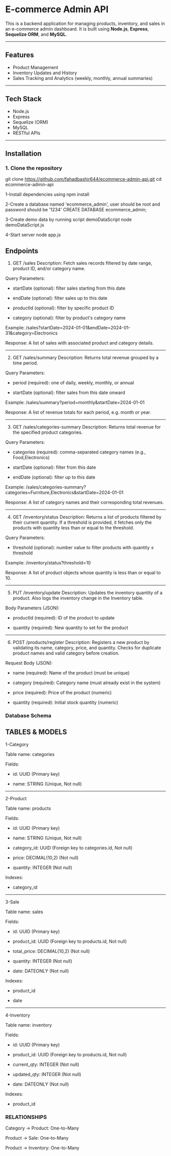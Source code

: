 # E-commerce Admin API

This is a backend application for managing products, inventory, and sales in an e-commerce admin dashboard. It is built using **Node.js**, **Express**, **Sequelize ORM**, and **MySQL**.

---

## Features

- Product Management
- Inventory Updates and History
- Sales Tracking and Analytics (weekly, monthly, annual summaries)

---

## Tech Stack

- Node.js
- Express
- Sequelize (ORM)
- MySQL
- RESTful APIs
---

## Installation

### 1. Clone the repository


git clone https://github.com/fahadbashir644/ecommerce-admin-api.git
cd ecommerce-admin-api

1-Install dependencies using
    npm install

2-Create a database named 'ecommerce_admin', user should be root and password should be '1234'
    CREATE DATABASE ecommerce_admin;

3-Create demo data by running script demoDataScript
    node demoDataScript.js

4-Start server
    node app.js



## Endpoints

1. GET /sales
Description:
Fetch sales records filtered by date range, product ID, and/or category name.

Query Parameters:

- startDate (optional): filter sales starting from this date

- endDate (optional): filter sales up to this date

- productId (optional): filter by specific product ID

- category (optional): filter by product's category name

Example:
/sales?startDate=2024-01-01&endDate=2024-01-31&category=Electronics

Response:
A list of sales with associated product and category details.

---------------------------------------------------------------------

2. GET /sales/summary
Description:
Returns total revenue grouped by a time period.

Query Parameters:

- period (required): one of daily, weekly, monthly, or annual

- startDate (optional): filter sales from this date onward

Example:
/sales/summary?period=monthly&startDate=2024-01-01

Response:
A list of revenue totals for each period, e.g. month or year.

---------------------------------------------------------------

3. GET /sales/categories-summary
Description:
Returns total revenue for the specified product categories.

Query Parameters:

- categories (required): comma-separated category names (e.g., Food,Electronics)

- startDate (optional): filter from this date

- endDate (optional): filter up to this date

Example:
/sales/categories-summary?categories=Furniture,Electronics&startDate=2024-01-01

Response:
A list of category names and their corresponding total revenues.

-------------------------------------------------------------

4. GET /inventory/status
Description:
Returns a list of products filtered by their current quantity. If a threshold is provided, it fetches only the products with quantity less than or equal to the threshold.

Query Parameters:

- threshold (optional): number value to filter products with quantity ≤ threshold

Example:
/inventory/status?threshold=10

Response:
A list of product objects whose quantity is less than or equal to 10.


------------------------------------------------------------------

5. PUT /inventory/update
Description:
Updates the inventory quantity of a product. Also logs the inventory change in the Inventory table.

Body Parameters (JSON):

- productId (required): ID of the product to update

- quantity (required): New quantity to set for the product


-----------------------------------------------------------------------

6. POST /products/register
Description:
Registers a new product by validating its name, category, price, and quantity. Checks for duplicate product names and valid category before creation.

Request Body (JSON):

- name (required): Name of the product (must be unique)

- category (required): Category name (must already exist in the system)

- price (required): Price of the product (numeric)

- quantity (required): Initial stock quantity (numeric)



### Database Schema

## TABLES & MODELS

1-Category

Table name: categories

Fields:

- id: UUID (Primary key)

- name: STRING (Unique, Not null)

--------------------------------------------------------

2-Product

Table name: products

Fields:

- id: UUID (Primary key)

- name: STRING (Unique, Not null)

- category_id: UUID (Foreign key to categories.id, Not null)

- price: DECIMAL(10,2) (Not null)

- quantity: INTEGER (Not null)

Indexes:

- category_id

-------------------------------------------------------------

3-Sale

Table name: sales

Fields:

- id: UUID (Primary key)

- product_id: UUID (Foreign key to products.id, Not null)

- total_price: DECIMAL(10,2) (Not null)

- quantity: INTEGER (Not null)

- date: DATEONLY (Not null)

Indexes:

- product_id

- date


----------------------------------------------------------


4-Inventory

Table name: inventory

Fields:

- id: UUID (Primary key)

- product_id: UUID (Foreign key to products.id, Not null)

- current_qty: INTEGER (Not null)

- updated_qty: INTEGER (Not null)

- date: DATEONLY (Not null)

Indexes:

- product_id


### RELATIONSHIPS

Category → Product: One-to-Many

Product → Sale: One-to-Many

Product → Inventory: One-to-Many